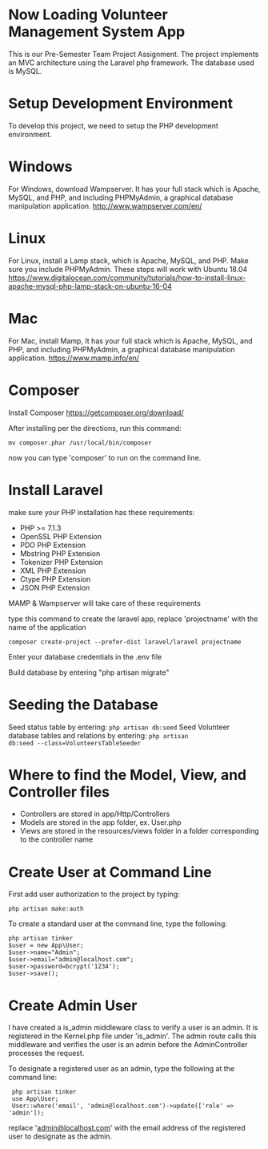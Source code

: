 # Now Loading Volunteer Management System App

This is our Pre-Semester Team Project Assignment. The project
implements an MVC architecture using the Laravel php framework.
The database used is MySQL.

# Setup Development Environment

To develop this project, we need to setup the PHP development environment.

# Windows
For Windows, download Wampserver. It has your full stack which is Apache, MySQL, and PHP, and including PHPMyAdmin, a graphical database manipulation application.
http://www.wampserver.com/en/

# Linux
For Linux, install a Lamp stack, which is Apache, MySQL, and PHP. Make sure you include PHPMyAdmin. These steps will work with Ubuntu 18.04
https://www.digitalocean.com/community/tutorials/how-to-install-linux-apache-mysql-php-lamp-stack-on-ubuntu-16-04

# Mac
For Mac, install Mamp, It has your full stack which is Apache, MySQL, and PHP, and including PHPMyAdmin, a graphical database manipulation application.
https://www.mamp.info/en/

# Composer
Install Composer https://getcomposer.org/download/

After installing per the directions, run this command: 

    mv composer.phar /usr/local/bin/composer 

now you can type 'composer' to run on the command line.

# Install Laravel

make sure your PHP installation has these requirements:

* PHP >= 7.1.3 
* OpenSSL PHP Extension 
* PDO PHP Extension 
* Mbstring PHP Extension 
* Tokenizer PHP Extension 
* XML PHP Extension 
* Ctype PHP Extension 
* JSON PHP Extension

MAMP & Wampserver will take care of these requirements

type this command to create the laravel app, replace 'projectname' with the name of the application
    
    composer create-project --prefer-dist laravel/laravel projectname

Enter your database credentials in the .env file

Build database by entering "php artisan migrate"

# Seeding the Database
Seed status table by entering:
   <code>php artisan db:seed</code>
Seed Volunteer database tables and relations by entering:
    <code>php artisan db:seed --class=VolunteersTableSeeder </code>

# Where to find the Model, View, and Controller files
* Controllers are stored in app/Http/Controllers
* Models are stored in the app folder, ex. User.php
* Views are stored in the resources/views folder in a folder 
corresponding to the controller name

# Create User at Command Line

First add user authorization to the project by typing:

    php artisan make:auth
     

To create a standard user at the command line, type the following:

 
    php artisan tinker
    $user = new App\User;
    $user->name="Admin";
    $user->email="admin@localhost.com";
    $user->password=bcrypt('1234');
    $user->save();
 


# Create  Admin User

I have created a is_admin middleware class to verify a user is an admin. It is 
registered in the Kernel.php file under 'is_admin'. The admin route calls this 
middleware and verifies the user is an admin before the AdminController processes
the request.

To designate a registered user as an admin, type the following
at the command line:<br>
     
     php artisan tinker
     use App\User;
     User::where('email', 'admin@localhost.com')->update(['role' => 'admin']);

replace 'admin@localhost.com' with the email address of the registered
user to designate as the admin.


    

